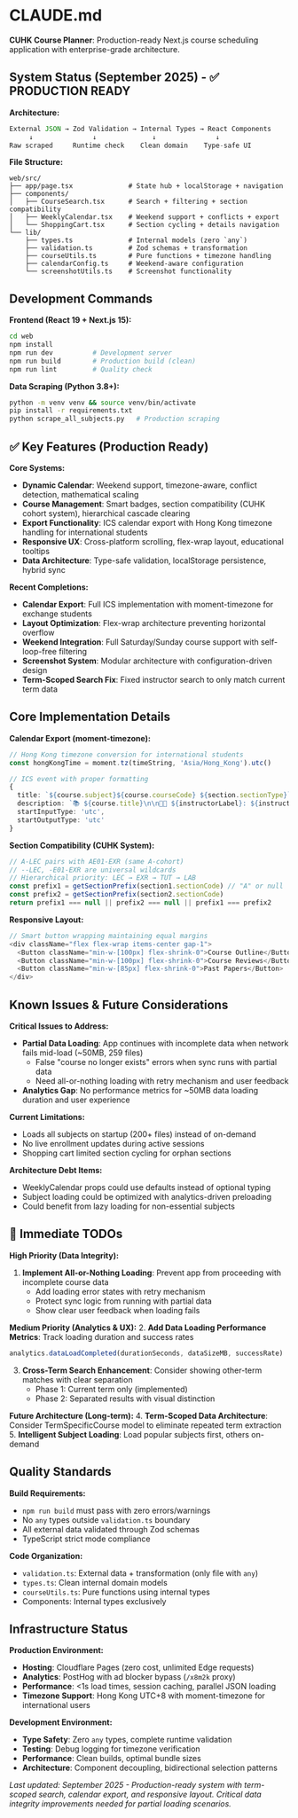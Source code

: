 # CLAUDE.md

**CUHK Course Planner**: Production-ready Next.js course scheduling application with enterprise-grade architecture.

## System Status (September 2025) - ✅ PRODUCTION READY

**Architecture:**
```typescript
External JSON → Zod Validation → Internal Types → React Components
     ↓               ↓              ↓               ↓
Raw scraped     Runtime check    Clean domain    Type-safe UI
```

**File Structure:**
```
web/src/
├── app/page.tsx              # State hub + localStorage + navigation
├── components/
│   ├── CourseSearch.tsx      # Search + filtering + section compatibility
│   ├── WeeklyCalendar.tsx    # Weekend support + conflicts + export
│   └── ShoppingCart.tsx      # Section cycling + details navigation
└── lib/
    ├── types.ts              # Internal models (zero `any`)
    ├── validation.ts         # Zod schemas + transformation
    ├── courseUtils.ts        # Pure functions + timezone handling
    ├── calendarConfig.ts     # Weekend-aware configuration
    └── screenshotUtils.ts    # Screenshot functionality
```

## Development Commands

**Frontend (React 19 + Next.js 15):**
```bash
cd web
npm install
npm run dev          # Development server
npm run build        # Production build (clean)
npm run lint         # Quality check
```

**Data Scraping (Python 3.8+):**
```bash
python -m venv venv && source venv/bin/activate
pip install -r requirements.txt
python scrape_all_subjects.py   # Production scraping
```

## ✅ Key Features (Production Ready)

**Core Systems:**
- **Dynamic Calendar**: Weekend support, timezone-aware, conflict detection, mathematical scaling
- **Course Management**: Smart badges, section compatibility (CUHK cohort system), hierarchical cascade clearing
- **Export Functionality**: ICS calendar export with Hong Kong timezone handling for international students
- **Responsive UX**: Cross-platform scrolling, flex-wrap layout, educational tooltips
- **Data Architecture**: Type-safe validation, localStorage persistence, hybrid sync

**Recent Completions:**
- **Calendar Export**: Full ICS implementation with moment-timezone for exchange students
- **Layout Optimization**: Flex-wrap architecture preventing horizontal overflow
- **Weekend Integration**: Full Saturday/Sunday course support with self-loop-free filtering
- **Screenshot System**: Modular architecture with configuration-driven design
- **Term-Scoped Search Fix**: Fixed instructor search to only match current term data

## Core Implementation Details

**Calendar Export (moment-timezone):**
```typescript
// Hong Kong timezone conversion for international students
const hongKongTime = moment.tz(timeString, 'Asia/Hong_Kong').utc()

// ICS event with proper formatting
{
  title: `${course.subject}${course.courseCode} ${section.sectionType}`,
  description: `📚 ${course.title}\n\n👨‍🏫 ${instructorLabel}: ${instructorText}`,
  startInputType: 'utc',
  startOutputType: 'utc'
}
```

**Section Compatibility (CUHK System):**
```typescript
// A-LEC pairs with AE01-EXR (same A-cohort)
// --LEC, -E01-EXR are universal wildcards
// Hierarchical priority: LEC → EXR → TUT → LAB
const prefix1 = getSectionPrefix(section1.sectionCode) // "A" or null
const prefix2 = getSectionPrefix(section2.sectionCode)
return prefix1 === null || prefix2 === null || prefix1 === prefix2
```

**Responsive Layout:**
```typescript
// Smart button wrapping maintaining equal margins
<div className="flex flex-wrap items-center gap-1">
  <Button className="min-w-[100px] flex-shrink-0">Course Outline</Button>
  <Button className="min-w-[100px] flex-shrink-0">Course Reviews</Button>
  <Button className="min-w-[85px] flex-shrink-0">Past Papers</Button>
</div>
```

## Known Issues & Future Considerations

**Critical Issues to Address:**
- **Partial Data Loading**: App continues with incomplete data when network fails mid-load (~50MB, 259 files)
  - False "course no longer exists" errors when sync runs with partial data
  - Need all-or-nothing loading with retry mechanism and user feedback
- **Analytics Gap**: No performance metrics for ~50MB data loading duration and user experience

**Current Limitations:**
- Loads all subjects on startup (200+ files) instead of on-demand
- No live enrollment updates during active sessions
- Shopping cart limited section cycling for orphan sections

**Architecture Debt Items:**
- WeeklyCalendar props could use defaults instead of optional typing
- Subject loading could be optimized with analytics-driven preloading
- Could benefit from lazy loading for non-essential subjects

## 🔄 Immediate TODOs

**High Priority (Data Integrity):**
1. **Implement All-or-Nothing Loading**: Prevent app from proceeding with incomplete course data
   - Add loading error states with retry mechanism
   - Protect sync logic from running with partial data
   - Show clear user feedback when loading fails

**Medium Priority (Analytics & UX):**
2. **Add Data Loading Performance Metrics**: Track loading duration and success rates
   ```typescript
   analytics.dataLoadCompleted(durationSeconds, dataSizeMB, successRate)
   ```
3. **Cross-Term Search Enhancement**: Consider showing other-term matches with clear separation
   - Phase 1: Current term only (implemented)
   - Phase 2: Separated results with visual distinction

**Future Architecture (Long-term):**
4. **Term-Scoped Data Architecture**: Consider TermSpecificCourse model to eliminate repeated term extraction
5. **Intelligent Subject Loading**: Load popular subjects first, others on-demand

## Quality Standards

**Build Requirements:**
- `npm run build` must pass with zero errors/warnings
- No `any` types outside `validation.ts` boundary
- All external data validated through Zod schemas
- TypeScript strict mode compliance

**Code Organization:**
- `validation.ts`: External data + transformation (only file with `any`)
- `types.ts`: Clean internal domain models
- `courseUtils.ts`: Pure functions using internal types
- Components: Internal types exclusively

## Infrastructure Status

**Production Environment:**
- **Hosting**: Cloudflare Pages (zero cost, unlimited Edge requests)
- **Analytics**: PostHog with ad blocker bypass (`/x8m2k` proxy)
- **Performance**: <1s load times, session caching, parallel JSON loading
- **Timezone Support**: Hong Kong UTC+8 with moment-timezone for international users

**Development Environment:**
- **Type Safety**: Zero `any` types, complete runtime validation
- **Testing**: Debug logging for timezone verification
- **Performance**: Clean builds, optimal bundle sizes
- **Architecture**: Component decoupling, bidirectional selection patterns

*Last updated: September 2025 - Production-ready system with term-scoped search, calendar export, and responsive layout. Critical data integrity improvements needed for partial loading scenarios.*